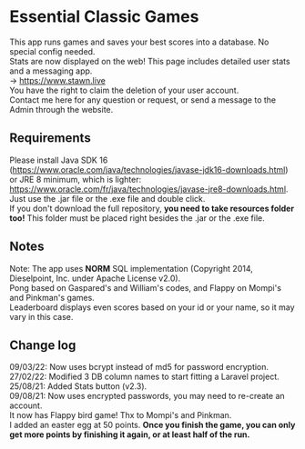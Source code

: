 # Essential Classic Games

This app runs games and saves your best scores into a database. No special config needed.  
Stats are now displayed on the web! This page includes detailed user stats and a messaging app.  
-> https://www.stawn.live  
You have the right to claim the deletion of your user account.  
Contact me here for any question or request, or send a message to the Admin through the website.

## Requirements
Please install Java SDK 16 (https://www.oracle.com/java/technologies/javase-jdk16-downloads.html)
or JRE 8 minimum, which is lighter: https://www.oracle.com/fr/java/technologies/javase-jre8-downloads.html.  
Just use the .jar file or the .exe file and double click.  
If you don't download the full repository, **you need to take resources folder too!** This folder must be placed right besides the .jar or the .exe file.  

## Notes
Note: The app uses **NORM** SQL implementation (Copyright 2014, Dieselpoint, Inc. under Apache License v2.0).  
Pong based on Gaspared's and William's codes, and Flappy on Mompi's and Pinkman's games.  
Leaderboard displays even scores based on your id or your name, so it may vary in this case.

## Change log
09/03/22: Now uses bcrypt instead of md5 for password encryption.  
27/02/22: Modified 3 DB column names to start fitting a Laravel project.  
25/08/21: Added Stats button (v2.3).  
09/08/21: Now uses encrypted passwords, you may need to re-create an account.  
		  It now has Flappy bird game! Thx to Mompi's and Pinkman.  
		  I added an easter egg at 50 points. **Once you finish the game, you can only get more points by finishing it again, or at least half of the run.**
